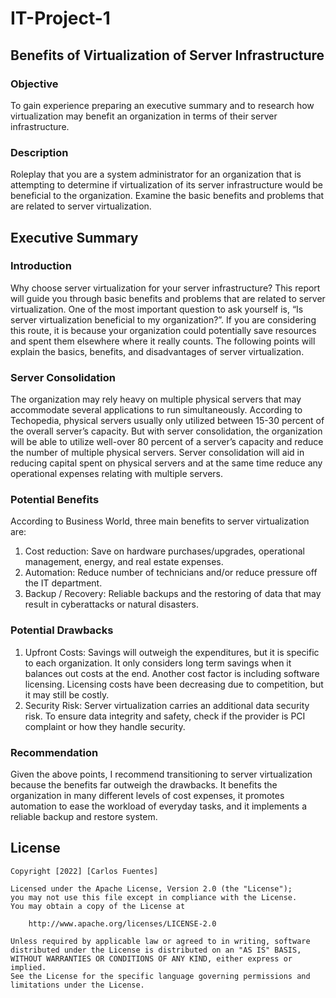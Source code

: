 # IT-Project-1
## Benefits of Virtualization of Server Infrastructure 
### Objective
To gain experience preparing an executive summary and to research how virtualization may benefit an organization in terms of their server infrastructure.

### Description
Roleplay that you are a system administrator for an organization that is attempting to determine if virtualization of its server infrastructure would be beneficial to the organization. Examine the basic benefits and problems that are related to server virtualization.

## Executive Summary

### Introduction
Why choose server virtualization for your server infrastructure? This report will guide you through basic benefits and problems that are related to server virtualization. One of the most important question to ask yourself is, “Is server virtualization beneficial to my organization?”. If you are considering this route, it is because your organization could potentially save resources and spent them elsewhere where it really counts. The following points will explain the basics, benefits, and disadvantages of server virtualization.
    
### Server Consolidation
The organization may rely heavy on multiple physical servers that may accommodate several applications to run simultaneously. According to Techopedia, physical servers usually only utilized between 15-30 percent of the overall server’s capacity. But with server consolidation, the organization will be able to utilize well-over 80 percent of a server’s capacity and reduce the number of multiple physical servers.  Server consolidation will aid in reducing capital spent on physical servers and at the same time reduce any operational expenses relating with multiple servers. 

### Potential Benefits
According to Business World, three main benefits to server virtualization are:

1.	Cost reduction: Save on hardware purchases/upgrades, operational management, energy, and real estate expenses.
2.	Automation: Reduce number of technicians and/or reduce pressure off the IT department.
3.	Backup / Recovery: Reliable backups and the restoring of data that may result in cyberattacks or natural disasters.

### Potential Drawbacks

1.	Upfront Costs: Savings will outweigh the expenditures, but it is specific to each organization. It only considers long term savings when it balances out costs at the end. Another cost factor is including software licensing. Licensing costs have been decreasing due to competition, but it may still be costly.
2.	Security Risk: Server virtualization carries an additional data security risk. To ensure data integrity and safety, check if the provider is PCI complaint or how they handle security.

### Recommendation
Given the above points, I recommend transitioning to server virtualization because the benefits far outweigh the drawbacks. It benefits the organization in many different levels of cost expenses, it promotes automation to ease the workload of everyday tasks, and it implements a reliable backup and restore system.


## License

    Copyright [2022] [Carlos Fuentes]

    Licensed under the Apache License, Version 2.0 (the "License");
    you may not use this file except in compliance with the License.
    You may obtain a copy of the License at

        http://www.apache.org/licenses/LICENSE-2.0

    Unless required by applicable law or agreed to in writing, software
    distributed under the License is distributed on an "AS IS" BASIS,
    WITHOUT WARRANTIES OR CONDITIONS OF ANY KIND, either express or implied.
    See the License for the specific language governing permissions and
    limitations under the License.
